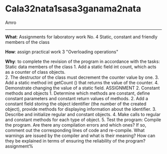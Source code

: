 # Cala32nata1sasa3ganama2nata
Amro
****
 
**What**: Assignments for laboratory work No. 4 Static, constant and friendly members of the class

**How**: assign practical work 3 "Overloading operations"

**Why**: to complete the revision of the program in accordance with the tasks:
Static data members of the class 1. Add a static field int count, which acts as a counter of class objects.  
2. The destructor of the class must decrement the counter value by one.  3. Add a static method int getCount () that returns the value of the counter.  4. Demonstrate changing the value of a static field.  ASSIGNMENT 2. Constant methods and objects 1. Determine which methods are constant, define constant parameters and constant return values   of methods.  2. Add a constant field storing the object identifier (the number of the created object), provide methods for displaying information about the identifier.  3. Describe and initialize regular and constant objects.  4. Make calls to regular and constant methods for each type of object.  5. Test the program: Compile the program.  Are there any compilation errors and which ones?  If so, comment out the corresponding lines of code and re-compile.  What warnings are issued by the compiler and what is their meaning?  How can they be explained in terms of ensuring the reliability of the program?
assignment%     
